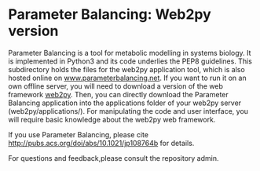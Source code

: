 # Parameter Balancing: Web2py version

Parameter Balancing is a tool for metabolic modelling in systems biology. It is implemented in Python3 and its code underlies the PEP8 guidelines. This subdirectory holds the files for the web2py application tool, which is also hosted online on www.parameterbalancing.net. If you want to run it on an own offline server, you will need to download a version of the web framework [web2py](http://www.web2py.com/). Then, you can directly download the Parameter Balancing application into the applications folder of your web2py server (web2py/applications/). For manipulating the code and user interface, you will require basic knowledge about the web2py web framework.

If you use Parameter Balancing, please cite http://pubs.acs.org/doi/abs/10.1021/jp108764b for details.

For questions and feedback,please consult the repository admin.
